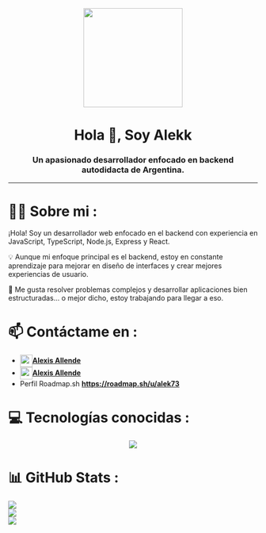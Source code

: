 <div id="header" align="center">
    <img src="https://media.giphy.com/media/h408T6Y5GfmXBKW62l/giphy.gif" width="200" />
    <h1 align="center">Hola 👋, Soy Alekk</h1>
    <h3 align="center">Un apasionado desarrollador enfocado en backend autodidacta de Argentina.</h3>
</div>

---

# 👨‍💻 Sobre mi :

¡Hola! Soy un desarrollador web enfocado en el backend con experiencia en JavaScript, TypeScript, Node.js, Express y React.

💡 Aunque mi enfoque principal es el backend, estoy en constante aprendizaje para mejorar en diseño de interfaces y crear mejores experiencias de usuario.

🎯 Me gusta resolver problemas complejos y desarrollar aplicaciones bien estructuradas... o mejor dicho, estoy trabajando para llegar a eso.

# 📫 Contáctame en :
- **<a href="https://www.linkedin.com/in/alexis-allende/"> <img align="center" width="25px" src="https://img.icons8.com/?size=100&id=xuvGCOXi8Wyg&format=png&color=000000">Alexis Allende</a>**
- **<a href="https://mail.google.com/mail/?view=cm&fs=1&to=aleallende07@gmail.com"> <img align="center" width="25px" src="https://img.icons8.com/?size=100&id=qyRpAggnV0zH&format=png&color=000000">Alexis Allende</a>**
- Perfil Roadmap.sh **https://roadmap.sh/u/alek73**

# 💻 Tecnologías conocidas :
<p align="center">
  <a href="https://skillicons.dev">
    <img src="https://skillicons.dev/icons?i=git,github,html,css,js,ts,nodejs,express,postgres,react,tailwind," />
  </a>
</p>

# 📊 GitHub Stats :
![](https://github-readme-stats.vercel.app/api?username=Alekk73&theme=dark&hide_border=false&include_all_commits=false&count_private=false)<br/>
![](https://github-readme-streak-stats.herokuapp.com/?user=Alekk73&theme=dark&hide_border=false)<br/>
![](https://github-readme-stats.vercel.app/api/top-langs/?username=Alekk73&theme=dark&hide_border=false&include_all_commits=false&count_private=false&layout=compact)
